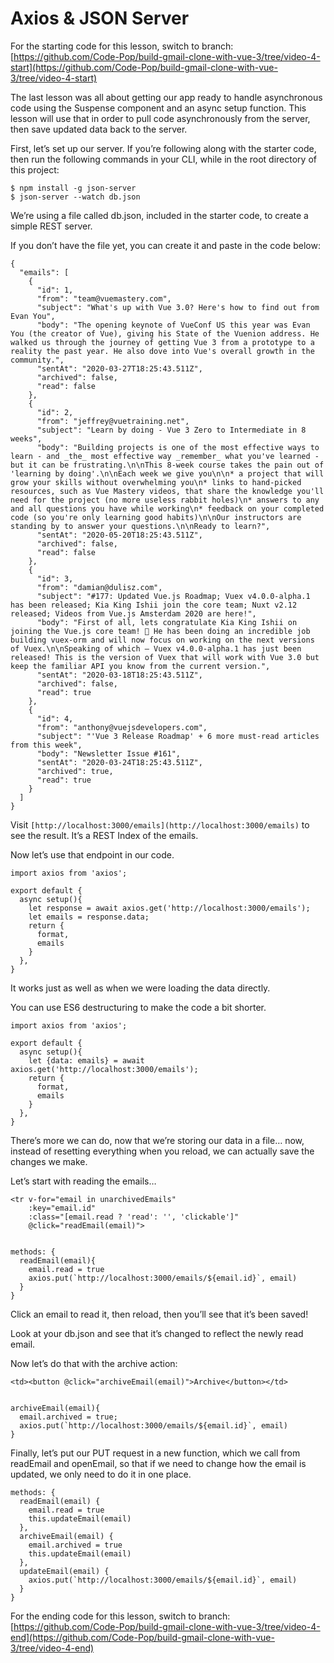 Axios & JSON Server
===================

For the starting code for this lesson, switch to branch: [https://github.com/Code-Pop/build-gmail-clone-with-vue-3/tree/video-4-start](https://github.com/Code-Pop/build-gmail-clone-with-vue-3/tree/video-4-start)

The last lesson was all about getting our app ready to handle asynchronous code using the Suspense component and an async setup function. This lesson will use that in order to pull code asynchronously from the server, then save updated data back to the server.

First, let’s set up our server. If you’re following along with the starter code, then run the following commands in your CLI, while in the root directory of this project:

    $ npm install -g json-server 
    $ json-server --watch db.json
    

We’re using a file called db.json, included in the starter code, to create a simple REST server.

If you don’t have the file yet, you can create it and paste in the code below:

    {
      "emails": [
        {
          "id": 1,
          "from": "team@vuemastery.com",
          "subject": "What's up with Vue 3.0? Here's how to find out from Evan You",
          "body": "The opening keynote of VueConf US this year was Evan You (the creator of Vue), giving his State of the Vuenion address. He walked us through the journey of getting Vue 3 from a prototype to a reality the past year. He also dove into Vue's overall growth in the community.",
          "sentAt": "2020-03-27T18:25:43.511Z",
          "archived": false,
          "read": false
        },
        {
          "id": 2,
          "from": "jeffrey@vuetraining.net",
          "subject": "Learn by doing - Vue 3 Zero to Intermediate in 8 weeks",
          "body": "Building projects is one of the most effective ways to learn - and _the_ most effective way _remember_ what you've learned - but it can be frustrating.\n\nThis 8-week course takes the pain out of 'learning by doing'.\n\nEach week we give you\n\n* a project that will grow your skills without overwhelming you\n* links to hand-picked resources, such as Vue Mastery videos, that share the knowledge you'll need for the project (no more useless rabbit holes)\n* answers to any and all questions you have while working\n* feedback on your completed code (so you're only learning good habits)\n\nOur instructors are standing by to answer your questions.\n\nReady to learn?",
          "sentAt": "2020-05-20T18:25:43.511Z",
          "archived": false,
          "read": false
        },
        {
          "id": 3,
          "from": "damian@dulisz.com",
          "subject": "#177: Updated Vue.js Roadmap; Vuex v4.0.0-alpha.1 has been released; Kia King Ishii join the core team; Nuxt v2.12 released; Videos from Vue.js Amsterdam 2020 are here!",
          "body": "First of all, lets congratulate Kia King Ishii on joining the Vue.js core team! 🎉 He has been doing an incredible job building vuex-orm and will now focus on working on the next versions of Vuex.\n\nSpeaking of which – Vuex v4.0.0-alpha.1 has just been released! This is the version of Vuex that will work with Vue 3.0 but keep the familiar API you know from the current version.",
          "sentAt": "2020-03-18T18:25:43.511Z",
          "archived": false,
          "read": true
        },
        {
          "id": 4,
          "from": "anthony@vuejsdevelopers.com",
          "subject": "'Vue 3 Release Roadmap' + 6 more must-read articles from this week",
          "body": "Newsletter Issue #161",
          "sentAt": "2020-03-24T18:25:43.511Z",
          "archived": true,
          "read": true
        }
      ]
    }
    

Visit `[http://localhost:3000/emails](http://localhost:3000/emails)` to see the result. It’s a REST Index of the emails.

Now let’s use that endpoint in our code.

    import axios from 'axios';
    
    export default {
      async setup(){
        let response = await axios.get('http://localhost:3000/emails');
        let emails = response.data;
        return {
          format,
          emails
        }
      },
    }
    

It works just as well as when we were loading the data directly.

You can use ES6 destructuring to make the code a bit shorter.

    import axios from 'axios';
    
    export default {
      async setup(){
        let {data: emails} = await axios.get('http://localhost:3000/emails');
        return {
          format,
          emails
        }
      },
    }
    

There’s more we can do, now that we’re storing our data in a file… now, instead of resetting everything when you reload, we can actually save the changes we make.

Let’s start with reading the emails…

    <tr v-for="email in unarchivedEmails" 
        :key="email.id"
        :class="[email.read ? 'read': '', 'clickable']"
        @click="readEmail(email)">
    

    methods: {
      readEmail(email){
        email.read = true
        axios.put(`http://localhost:3000/emails/${email.id}`, email)
      }
    }
    

Click an email to read it, then reload, then you’ll see that it’s been saved!

Look at your db.json and see that it’s changed to reflect the newly read email.

Now let’s do that with the archive action:

    <td><button @click="archiveEmail(email)">Archive</button></td>
    

    archiveEmail(email){
      email.archived = true;
      axios.put(`http://localhost:3000/emails/${email.id}`, email)
    }
    

Finally, let’s put our PUT request in a new function, which we call from readEmail and openEmail, so that if we need to change how the email is updated, we only need to do it in one place.

    methods: {
      readEmail(email) {
        email.read = true
        this.updateEmail(email)
      },
      archiveEmail(email) {
        email.archived = true
        this.updateEmail(email)
      },
      updateEmail(email) {
        axios.put(`http://localhost:3000/emails/${email.id}`, email)
      }
    }
    

For the ending code for this lesson, switch to branch: [https://github.com/Code-Pop/build-gmail-clone-with-vue-3/tree/video-4-end](https://github.com/Code-Pop/build-gmail-clone-with-vue-3/tree/video-4-end)
